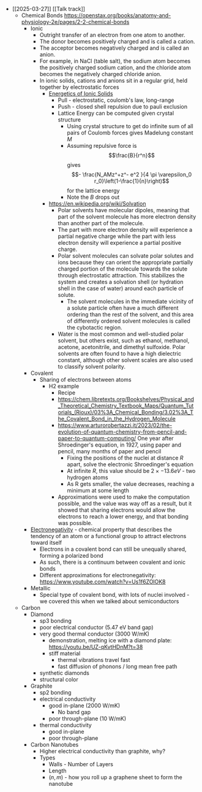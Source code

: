 - [[2025-03-27]] [[Talk track]]
	- Chemical Bonds
	  https://openstax.org/books/anatomy-and-physiology-2e/pages/2-2-chemical-bonds
		- Ionic
			- Outright transfer of an electron from one atom to another.
			- The donor becomes positively charged and is called a cation.
			- The acceptor becomes negatively charged and is called an anion.
			- For example, in NaCl (table salt), the sodium atom becomes the positively charged sodium cation, and the chloride atom becomes the negatively charged chloride anion.
			- In ionic solids, cations and anions sit in a regular grid, held together by electrostatic forces
				- [Energetics of Ionic Solids](https://chem.libretexts.org/Courses/East_Tennessee_State_University/CHEM_3110%3A_Descriptive_Inorganic_Chemistry/05%3A_Structure_and_Energetics_of_Solids/5.02%3A_Energetics_of_Ionic_Solids-_Lattice_Energy)
					- Pull - electrostatic, coulomb's law, long-range
					- Push - closed shell repulsion due to pauli exclusion
					- Lattice Energy can be computed given crystal structure
						- Using crystal structure to get do infinite sum of all pairs of Coulomb forces gives Madelung constant $M$
						- Assuming repulsive force is
						  $$\frac{B}{r^n}$$
						  gives
						  $$- \frac{N_AMz^+z^- e^2 }{4 \pi \varepsilon_0 r_0}\left(1-\frac{1}{n}\right)$$
						  for the lattice energy
						- Note the $B$ drops out
				- https://en.wikipedia.org/wiki/Solvation
					- Polar solvents have molecular dipoles, meaning that part of the solvent molecule has more electron density than another part of the molecule.
					- The part with more electron density will experience a partial negative charge while the part with less electron density will experience a partial positive charge.
					- Polar solvent molecules can solvate polar solutes and ions because they can orient the appropriate partially charged portion of the molecule towards the solute through electrostatic attraction. This stabilizes the system and creates a solvation shell (or hydration shell in the case of water) around each particle of solute.
						- The solvent molecules in the immediate vicinity of a solute particle often have a much different ordering than the rest of the solvent, and this area of differently ordered solvent molecules is called the cybotactic region.
					- Water is the most common and well-studied polar solvent, but others exist, such as ethanol, methanol, acetone, acetonitrile, and dimethyl sulfoxide. Polar solvents are often found to have a high dielectric constant, although other solvent scales are also used to classify solvent polarity.
		- Covalent
			- Sharing of electrons between atoms
				- H2 example
					- Recipe
					- https://chem.libretexts.org/Bookshelves/Physical_and_Theoretical_Chemistry_Textbook_Maps/Quantum_Tutorials_(Rioux)/03%3A_Chemical_Bonding/3.02%3A_The_Covalent_Bond_in_the_Hydrogen_Molecule
					- https://www.arturorobertazzi.it/2023/02/the-evolution-of-quantum-chemistry-from-pencil-and-paper-to-quantum-computing/
					  One year after Shroedinger's equation, in 1927, using paper and pencil, many months of paper and pencil
						- Fixing the positions of the nuclei at distance $R$ apart, solve the electronic Shroedinger's equation
						- At infinite $R$, this value should be $2 \times -13.6 eV$ - two hydrogen atoms
						- As R gets smaller, the value decreases, reaching a minimum at some length
					- Approximations were used to make the computation possible, and the value was way off as a result, but it showed that sharing electrons would allow the electrons to reach a lower energy, and that bonding was possible.
		- [Electronegativity](https://chem.libretexts.org/Bookshelves/Physical_and_Theoretical_Chemistry_Textbook_Maps/Supplemental_Modules_(Physical_and_Theoretical_Chemistry)/Physical_Properties_of_Matter/Atomic_and_Molecular_Properties/Electronegativity) - chemical property that describes the tendency of an atom or a functional group to attract electrons toward itself
			- Electrons in a covalent bond can still be unequally shared, forming a polarized bond
			- As such, there is a continuum between covalent and ionic bonds
			- Different approximations for electronegativity: https://www.youtube.com/watch?v=Us1f6ZOlOK8
		- Metallic
			- Special type of covalent bond, with lots of nuclei involved - we covered this when we talked about semiconductors
	- Carbon
		- Diamond
			- sp3 bonding
			- poor electrical conductor (5.47 eV band gap)
			- very good thermal conductor (3000 W/mK)
				- demonstration, melting ice with a diamond plate:
				  https://youtu.be/UZ-qKvtHDnM?t=38
				- stiff material
					- thermal vibrations travel fast
					- fast diffusion of phonons / long mean free path
			- synthetic diamonds
			- structural color
		- Graphite
			- sp2 bonding
			- electrical conductivity
				- good in-plane (2000 W/mK)
					- No band gap
				- poor through-plane (10 W/mK)
			- thermal conductivity
				- good in-plane
				- poor through-plane
		- Carbon Nanotubes
			- Higher electrical conductivity than graphite, why?
			- Types
				- Walls - Number of Layers
				- Length
				- $(n, m)$ - how you roll up a graphene sheet to form the nanotube